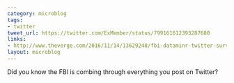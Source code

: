 ```yaml
---
category: microblog
tags:
- twitter
tweet_url: https://twitter.com/ExMember/status/799161612393287680
links:
- http://www.theverge.com/2016/11/14/13629248/fbi-dataminr-twitter-surveillance-contract-scanning-police
layout: microblog
---
```

Did you know the FBI is combing through everything you post on Twitter?
